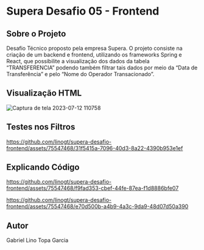 # Supera Desafio 05 - Frontend

## Sobre o Projeto

Desafio Técnico proposto pela empresa Supera. O projeto consiste na criação de um backend e frontend, utilizando os frameworks Spring e React, que possibilite a visualização dos dados da tabela “TRANSFERENCIA” podendo também filtrar tais dados por meio da “Data de Transferência” e pelo “Nome do Operador Transacionado”.

## Visualização HTML

![Captura de tela 2023-07-12 110758](https://github.com/linogt/supera-desafio-frontend/assets/75547468/8d8ceab2-5a10-4c6b-8e0a-04981895a73d)

## Testes nos Filtros

https://github.com/linogt/supera-desafio-frontend/assets/75547468/31f5415a-7096-40d3-8a22-4390b953e1ef

## Explicando Código 

https://github.com/linogt/supera-desafio-frontend/assets/75547468/f9fad353-cbef-44fe-87ea-f1d8886bfe07


https://github.com/linogt/supera-desafio-frontend/assets/75547468/e70d500b-a4b9-4a3c-9da9-48d07d50a390

## Autor

Gabriel Lino Topa Garcia


